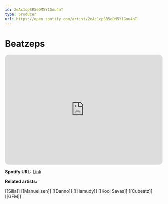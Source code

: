 ```yaml
---
id: 2eAc1cpSR5eDM5Y1Gou4nT
type: producer
url: https://open.spotify.com/artist/2eAc1cpSR5eDM5Y1Gou4nT
---
```

# Beatzeps

<iframe style="border-radius:12px" src="https://open.spotify.com/embed/artist/2eAc1cpSR5eDM5Y1Gou4nT" width="100%" height="352" frameBorder="0" allowfullscreen="" allow="autoplay; clipboard-write; encrypted-media; fullscreen; picture-in-picture" loading="lazy"></iframe>

**Spotify URL:** [Link](https://open.spotify.com/artist/2eAc1cpSR5eDM5Y1Gou4nT)

**Related artists:**

[[Silla]]
[[Manuellsen]]
[[Danno]]
[[Hamudy]]
[[Kool Savas]]
[[Cubeatz]]
[[GFM]]

